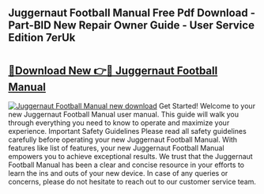 ## Juggernaut Football Manual Free Pdf Download - Part-BID New Repair Owner Guide - User Service Edition 7erUk

# <h2><a href="http://bc32897.oget.top/?id=Juggernaut+Football+Manual">🔗Download New 👉🔴 Juggernaut Football Manual</a></h2>

[![Juggernaut Football Manual new download](https://i.imgur.com/5g1atiW.png)](http://bc32897.oget.top/?id=Juggernaut+Football+Manual)
Get Started! Welcome to your new Juggernaut Football Manual user manual. This guide will walk you through everything you need to know to operate and maximize your experience. Important Safety Guidelines Please read all safety guidelines carefully before operating your new Juggernaut Football Manual. With features like list of features, your new Juggernaut Football Manual empowers you to achieve exceptional results. We trust that the Juggernaut Football Manual has been a clear and concise resource in your efforts to learn the ins and outs of your new device. In case of any queries or concerns, please do not hesitate to reach out to our customer service team.
